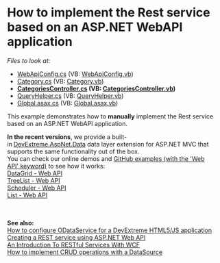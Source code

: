 # How to implement the Rest service based on an ASP.NET WebAPI application


<!-- default file list -->
*Files to look at*:

* [WebApiConfig.cs](./CS/MyRestService/App_Start/WebApiConfig.cs) (VB: [WebApiConfig.vb](./VB/MyRestService/App_Start/WebApiConfig.vb))
* [Category.cs](./CS/MyRestService/Category.cs) (VB: [Category.vb](./VB/MyRestService/Category.vb))
* **[CategoriesController.cs](./CS/MyRestService/Controllers/CategoriesController.cs) (VB: [CategoriesController.vb](./VB/MyRestService/Controllers/CategoriesController.vb))**
* [QueryHelper.cs](./CS/MyRestService/Controllers/QueryHelper.cs) (VB: [QueryHelper.vb](./VB/MyRestService/Controllers/QueryHelper.vb))
* [Global.asax.cs](./CS/MyRestService/Global.asax.cs) (VB: [Global.asax.vb](./VB/MyRestService/Global.asax.vb))
<!-- default file list end -->



<p>This example demonstrates how to <strong>manually</strong> implement the Rest service based on an ASP.NET WebAPI application.</p>
<p><strong>In the recent versions</strong>, we provide a built-in<strong> </strong><a href="https://github.com/DevExpress/DevExtreme.AspNet.Data">DevExtreme.AspNet.Data</a> data layer extension for ASP.NET MVC that supports the same functionality out of the box.<br>You can check our online demos and <a href="https://github.com/DevExpress/devextreme-examples">GitHub examples (with the 'Web API' keyword)</a> to see how it works:<br><a href="https://js.devexpress.com/Demos/WidgetsGallery/Demo/DataGrid/WebAPIService/Mvc/Light/">DataGrid - Web API</a><br><a href="https://js.devexpress.com/Demos/WidgetsGallery/Demo/TreeList/WebAPIService/jQuery/Light/">TreeList - Web API</a><br><a href="https://js.devexpress.com/Demos/WidgetsGallery/Demo/Scheduler/WebAPIService/jQuery/Light/">Scheduler - Web API</a><br><a href="https://js.devexpress.com/Demos/WidgetsGallery/Demo/List/WebApi/Mvc/Light/">List - Web API</a></p>
<p><br><strong><br>See also:<br> </strong><a href="https://www.devexpress.com/Support/Center/p/KA18633">How to configure ODataService for a DevExtreme HTML5/JS application</a><br> <a href="http://www.codeproject.com/Articles/426769/Creating-a-REST-service-using-ASP-NET-Web-API"><u>Creating a REST service using ASP.NET Web API</u></a><br> <a href="http://msdn.microsoft.com/en-us/magazine/dd315413.aspx"><u>An Introduction To RESTful Services With WCF</u></a><br> <a href="https://www.devexpress.com/Support/Center/p/E4816">How to implement CRUD operations with a DataSource</a></p>

<br/>


